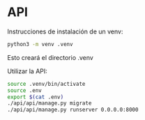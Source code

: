 # API 

Instrucciones de instalación de un venv:
```bash
python3 -m venv .venv
```

Esto creará el directorio .venv

Utilizar la API:
```bash
source .venv/bin/activate
source .env
export $(cat .env)
./api/api/manage.py migrate
./api/api/manage.py runserver 0.0.0.0:8000
```
